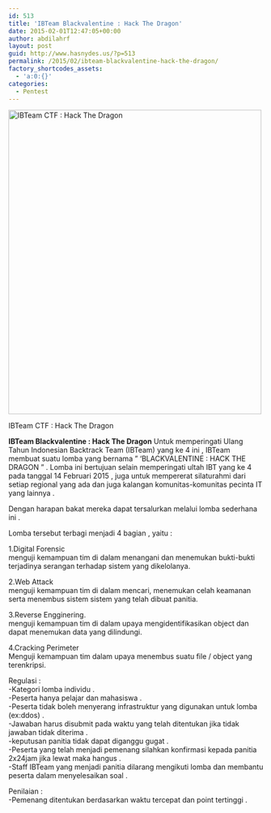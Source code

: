 ```yaml
---
id: 513
title: 'IBTeam Blackvalentine : Hack The Dragon'
date: 2015-02-01T12:47:05+00:00
author: abdilahrf
layout: post
guid: http://www.hasnydes.us/?p=513
permalink: /2015/02/ibteam-blackvalentine-hack-the-dragon/
factory_shortcodes_assets:
  - 'a:0:{}'
categories:
  - Pentest
---
```

<div id="attachment_514" style="width: 510px" class="wp-caption aligncenter">
  <a href="http://www.hasnydes.us/wp-content/uploads/2015/02/1010587_810849262315176_8068105827803486212_n.jpg"><img class="size-full wp-image-514" src="http://www.hasnydes.us/wp-content/uploads/2015/02/1010587_810849262315176_8068105827803486212_n.jpg" alt="IBTeam CTF : Hack The Dragon" width="500" height="600" /></a>
  
  <p class="wp-caption-text">
    IBTeam CTF : Hack The Dragon
  </p>
</div>

**IBTeam Blackvalentine : Hack The Dragon** Untuk memperingati Ulang Tahun Indonesian Backtrack Team (IBTeam) yang ke 4 ini , IBTeam membuat suatu lomba yang bernama &#8221; &#8216;BLACKVALENTINE : HACK THE DRAGON &#8221; <span class="text_exposed_show">. Lomba ini bertujuan selain memperingati ultah IBT yang ke 4 pada tanggal 14 Februari 2015 , juga untuk mempererat silaturahmi dari setiap regional yang ada dan juga kalangan komunitas-komunitas pecinta IT yang lainnya .</span>

<div class="text_exposed_show">
  <p>
    Dengan harapan bakat mereka dapat tersalurkan melalui lomba sederhana ini .
  </p>
  
  <p>
    Lomba tersebut terbagi menjadi 4 bagian , yaitu :
  </p>
  
  <p>
    1.Digital Forensic<br /> menguji kemampuan tim di dalam menangani dan menemukan bukti-bukti terjadinya serangan terhadap sistem yang dikelolanya.
  </p>
  
  <p>
    2.Web Attack<br /> menguji kemampuan tim di dalam mencari, menemukan celah keamanan serta menembus sistem sistem yang telah dibuat panitia.
  </p>
  
  <p>
    3.Reverse Engginering.<br /> menguji kemampuan tim di dalam upaya mengidentifikasikan object dan dapat menemukan data yang dilindungi.
  </p>
  
  <p>
    4.Cracking Perimeter<br /> Menguji kemampuan tim dalam upaya menembus suatu file / object yang terenkripsi.
  </p>
  
  <p>
    Regulasi :<br /> -Kategori lomba individu .<br /> -Peserta hanya pelajar dan mahasiswa .<br /> -Peserta tidak boleh menyerang infrastruktur yang digunakan untuk lomba (ex:ddos) .<br /> -Jawaban harus disubmit pada waktu yang telah ditentukan jika tidak jawaban tidak diterima .<br /> -keputusan panitia tidak dapat diganggu gugat .<br /> -Peserta yang telah menjadi pemenang silahkan konfirmasi kepada panitia 2x24jam jika lewat maka hangus .<br /> -Staff IBTeam yang menjadi panitia dilarang mengikuti lomba dan membantu peserta dalam menyelesaikan soal .
  </p>
  
  <p>
    Penilaian :<br /> -Pemenang ditentukan berdasarkan waktu tercepat dan point tertinggi .
  </p>
</div>